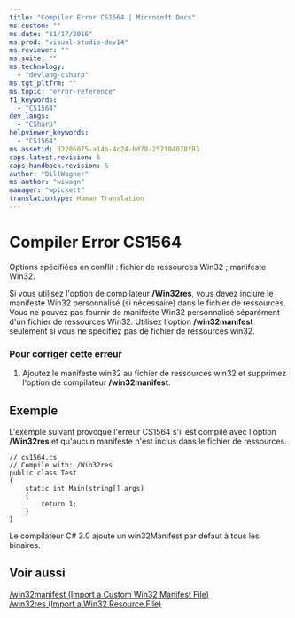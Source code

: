 ```yaml
---
title: "Compiler Error CS1564 | Microsoft Docs"
ms.custom: ""
ms.date: "11/17/2016"
ms.prod: "visual-studio-dev14"
ms.reviewer: ""
ms.suite: ""
ms.technology: 
  - "devlang-csharp"
ms.tgt_pltfrm: ""
ms.topic: "error-reference"
f1_keywords: 
  - "CS1564"
dev_langs: 
  - "CSharp"
helpviewer_keywords: 
  - "CS1564"
ms.assetid: 32206075-a14b-4c24-bd78-257104078f83
caps.latest.revision: 6
caps.handback.revision: 6
author: "BillWagner"
ms.author: "wiwagn"
manager: "wpickett"
translationtype: Human Translation
---
```

# Compiler Error CS1564
Options spécifiées en conflit : fichier de ressources Win32 ; manifeste Win32.  
  
 Si vous utilisez l'option de compilateur **\/Win32res**, vous devez inclure le manifeste Win32 personnalisé \(si nécessaire\) dans le fichier de ressources.  Vous ne pouvez pas fournir de manifeste Win32 personnalisé séparément d'un fichier de ressources Win32.  Utilisez l'option **\/win32manifest** seulement si vous ne spécifiez pas de fichier de ressources win32.  
  
### Pour corriger cette erreur  
  
1.  Ajoutez le manifeste win32 au fichier de ressources win32 et supprimez l'option de compilateur **\/win32manifest**.  
  
## Exemple  
 L'exemple suivant provoque l'erreur CS1564 s'il est compilé avec l'option **\/Win32res** et qu'aucun manifeste n'est inclus dans le fichier de ressources.  
  
```  
// cs1564.cs  
// Compile with: /Win32res  
public class Test  
{  
    static int Main(string[] args)  
    {  
        return 1;  
    }  
}  
```  
  
 Le compilateur C\# 3.0 ajoute un win32Manifest par défaut à tous les binaires.  
  
## Voir aussi  
 [\/win32manifest \(Import a Custom Win32 Manifest File\)](../../../csharp/language-reference/compiler-options/win32manifest-compiler-option.md)   
 [\/win32res \(Import a Win32 Resource File\)](../../../csharp/language-reference/compiler-options/win32res-compiler-option.md)